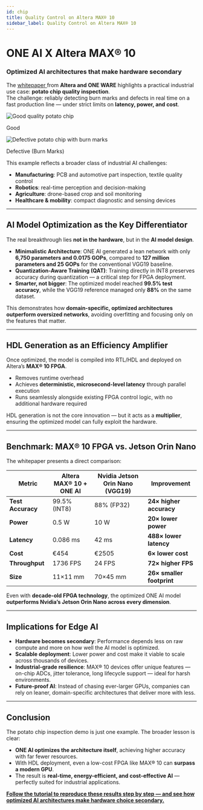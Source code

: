 ```yaml
---
id: chip
title: Quality Control on Altera MAX® 10
sidebar_label: Quality Control on Altera MAX® 10
---
```


# ONE AI X Altera MAX® 10

### Optimized AI architectures that make hardware secondary

The <a href="https://go.altera.com/l/1090322/2025-04-18/2vvzbn" target="_blank" className="underline hover:no-underline">
              whitepaper
            </a> from **Altera and ONE WARE** highlights a practical industrial use case: **potato chip quality inspection**.  
The challenge: reliably detecting burn marks and defects in real time on a fast production line — under strict limits on **latency, power, and cost**.

<div style={{display: 'flex', justifyContent: 'center', gap: '20px', margin: '20px 0'}}>
  <div style={{textAlign: 'center'}}>
    <img src="/img/ai/one_ai_plugin/use_cases/chip/good.png" alt="Good quality potato chip" style={{height: '200px', objectFit: 'cover', borderRadius: '8px'}} />
    <p style={{marginTop: '8px', fontSize: '14px', color: '#c1c1c1ff'}}>Good</p>
  </div>
  <div style={{textAlign: 'center'}}>
    <img src="/img/ai/one_ai_plugin/use_cases/chip/defect.png" alt="Defective potato chip with burn marks" style={{height: '200px', objectFit: 'cover', borderRadius: '8px'}} />
    <p style={{marginTop: '8px', fontSize: '14px', color: '#c1c1c1ff'}}>Defective (Burn Marks)</p>
  </div>
</div>

This example reflects a broader class of industrial AI challenges:

* **Manufacturing**: PCB and automotive part inspection, textile quality control  
* **Robotics**: real-time perception and decision-making  
* **Agriculture**: drone-based crop and soil monitoring  
* **Healthcare & mobility**: compact diagnostic and sensing devices  

---

## AI Model Optimization as the Key Differentiator

The real breakthrough lies **not in the hardware**, but in the **AI model design**.

* **Minimalistic Architecture**: ONE AI generated a lean network with only **6,750 parameters and 0.0175 GOPs**, compared to **127 million parameters and 25 GOPs** for the conventional VGG19 baseline.  
* **Quantization-Aware Training (QAT)**: Training directly in INT8 preserves accuracy during quantization — a critical step for FPGA deployment.  
* **Smarter, not bigger**: The optimized model reached **99.5% test accuracy**, while the VGG19 reference managed only **88%** on the same dataset.  

This demonstrates how **domain-specific, optimized architectures outperform oversized networks**, avoiding overfitting and focusing only on the features that matter.  

---

## HDL Generation as an Efficiency Amplifier

Once optimized, the model is compiled into RTL/HDL and deployed on Altera’s **MAX® 10 FPGA**.

* Removes runtime overhead  
* Achieves **deterministic, microsecond-level latency** through parallel execution  
* Runs seamlessly alongside existing FPGA control logic, with no additional hardware required  

HDL generation is not the core innovation — but it acts as a **multiplier**, ensuring the optimized model can fully exploit the hardware.  

---

## Benchmark: MAX® 10 FPGA vs. Jetson Orin Nano

The whitepaper presents a direct comparison:

| Metric            | **Altera MAX® 10 + ONE AI** | **Nvidia Jetson Orin Nano (VGG19)** | Improvement               |
| ----------------- | --------------------------- | ----------------------------------- | ------------------------- |
| **Test Accuracy** | 99.5% (INT8)                | 88% (FP32)                          | **24× higher accuracy**   |
| **Power**         | 0.5 W                       | 10 W                                | **20× lower power**       |
| **Latency**       | 0.086 ms                    | 42 ms                               | **488× lower latency**    |
| **Cost**          | €454                        | €2505                               | **6× lower cost**         |
| **Throughput**    | 1736 FPS                    | 24 FPS                              | **72× higher FPS**        |
| **Size**          | 11×11 mm                    | 70×45 mm                            | **26× smaller footprint** |

Even with **decade-old FPGA technology**, the optimized ONE AI model **outperforms Nvidia’s Jetson Orin Nano across every dimension**.  

---

## Implications for Edge AI

* **Hardware becomes secondary**: Performance depends less on raw compute and more on how well the AI model is optimized.  
* **Scalable deployment**: Lower power and cost make it viable to scale across thousands of devices.  
* **Industrial-grade resilience**: MAX® 10 devices offer unique features — on-chip ADCs, jitter tolerance, long lifecycle support — ideal for harsh environments.  
* **Future-proof AI**: Instead of chasing ever-larger GPUs, companies can rely on leaner, domain-specific architectures that deliver more with less.  

---

## Conclusion

The potato chip inspection demo is just one example. The broader lesson is clear:

* **ONE AI optimizes the architecture itself**, achieving higher accuracy with far fewer resources.  
* With HDL deployment, even a low-cost FPGA like MAX® 10 can **surpass a modern GPU**.  
* The result is **real-time, energy-efficient, and cost-effective AI** — perfectly suited for industrial applications.  

**[Follow the tutorial to reproduce these results step by step — and see how optimized AI architectures make hardware choice secondary.](/docs/one-ai/tutorials/potato-chip-demo)**
